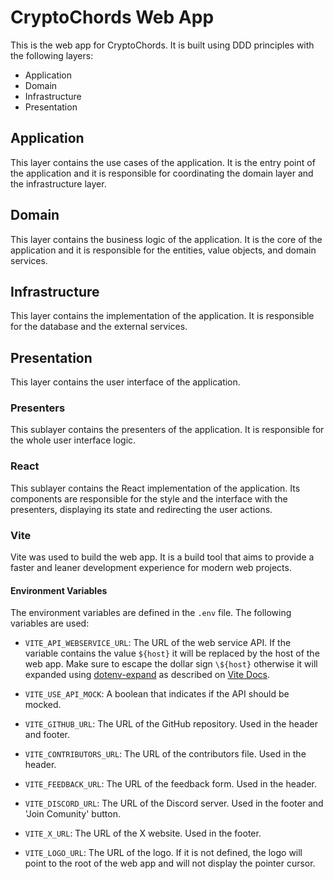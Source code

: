 # CryptoChords Web App
This is the web app for CryptoChords.
It is built using DDD principles with the following layers:
- Application
- Domain
- Infrastructure
- Presentation

## Application
This layer contains the use cases of the application. It is the entry point of the application and it is responsible for coordinating the domain layer and the infrastructure layer.

## Domain
This layer contains the business logic of the application. It is the core of the application and it is responsible for the entities, value objects, and domain services.

## Infrastructure
This layer contains the implementation of the application. It is responsible for the database and the external services.

## Presentation
This layer contains the user interface of the application.

### Presenters
This sublayer contains the presenters of the application. It is responsible for the whole user interface logic.

### React
This sublayer contains the React implementation of the application. Its components are responsible for the style and the interface with the presenters, displaying its state and redirecting the user actions.

### Vite
Vite was used to build the web app. It is a build tool that aims to provide a faster and leaner development experience for modern web projects.

#### Environment Variables

The environment variables are defined in the `.env` file. The following variables are used:

- `VITE_API_WEBSERVICE_URL`: The URL of the web service API. If the variable contains the value `${host}` it will be replaced by the host of the web app. Make sure to escape the dollar sign `\${host}` otherwise it will expanded using [dotenv-expand](https://github.com/motdotla/dotenv-expand) as described on [Vite Docs](https://vitejs.dev/guide/env-and-mode#env-files).

- `VITE_USE_API_MOCK`: A boolean that indicates if the API should be mocked.

- `VITE_GITHUB_URL`: The URL of the GitHub repository. Used in the header and footer.

- `VITE_CONTRIBUTORS_URL`: The URL of the contributors file. Used in the header.

- `VITE_FEEDBACK_URL`: The URL of the feedback form. Used in the header.

- `VITE_DISCORD_URL`: The URL of the Discord server. Used in the footer and 'Join Comunity' button.

- `VITE_X_URL`: The URL of the X website. Used in the footer.

- `VITE_LOGO_URL`: The URL of the logo. If it is not defined, the logo will point to the root of the web app and will not display the pointer cursor.
